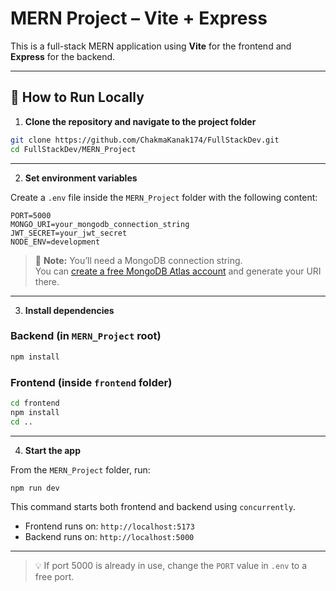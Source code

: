 # MERN Project – Vite + Express

This is a full-stack MERN application using **Vite** for the frontend and **Express** for the backend.

---

## 🧩 How to Run Locally

1. **Clone the repository and navigate to the project folder**

```bash
git clone https://github.com/ChakmaKanak174/FullStackDev.git
cd FullStackDev/MERN_Project
```

---

2. **Set environment variables**

Create a `.env` file inside the `MERN_Project` folder with the following content:

```env
PORT=5000
MONGO_URI=your_mongodb_connection_string
JWT_SECRET=your_jwt_secret
NODE_ENV=development
```

> 🔐 **Note:** You’ll need a MongoDB connection string.  
> You can [create a free MongoDB Atlas account](https://www.mongodb.com/cloud/atlas/register) and generate your URI there.

---

3. **Install dependencies**

### Backend (in `MERN_Project` root)

```bash
npm install
```

### Frontend (inside `frontend` folder)

```bash
cd frontend
npm install
cd ..
```

---

4. **Start the app**

From the `MERN_Project` folder, run:

```bash
npm run dev
```

This command starts both frontend and backend using `concurrently`.

- Frontend runs on: `http://localhost:5173`
- Backend runs on: `http://localhost:5000`

---

> 💡 If port 5000 is already in use, change the `PORT` value in `.env` to a free port.
